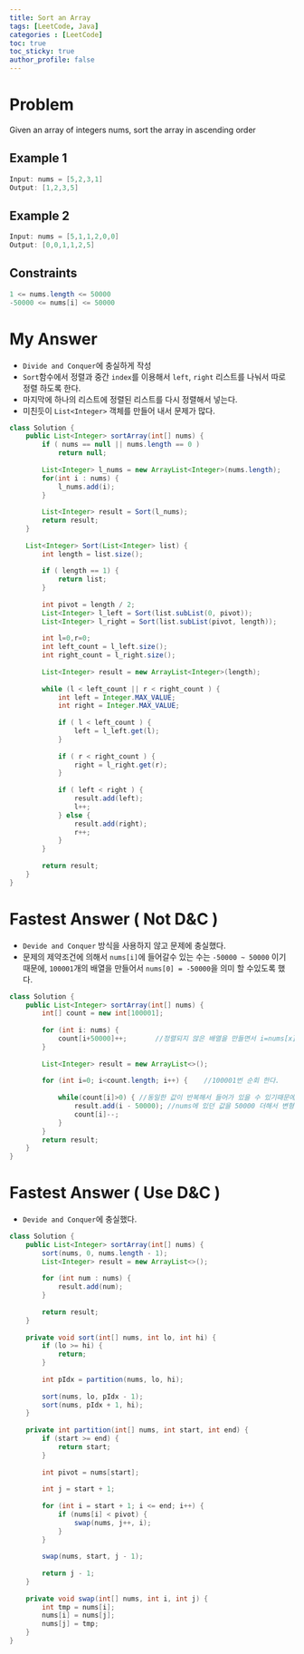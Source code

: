 ```yaml
---
title: Sort an Array
tags: [LeetCode, Java]
categories : [LeetCode]
toc: true
toc_sticky: true
author_profile: false
---
```


# Problem

Given an array of integers nums, sort the array in ascending order

## Example 1

```swift
Input: nums = [5,2,3,1]
Output: [1,2,3,5]
```

## Example 2

```swift
Input: nums = [5,1,1,2,0,0]
Output: [0,0,1,1,2,5]
```

## Constraints

```java
1 <= nums.length <= 50000
-50000 <= nums[i] <= 50000
```

# My Answer

* `Divide and Conquer`에 충실하게 작성
* `Sort`함수에서 정렬과 중간 `index`를 이용해서 `left`, `right` 리스트를 나눠서 따로 정렬 하도록 한다.
* 마지막에 하나의 리스트에 정렬된 리스트를 다시 정렬해서 넣는다.
* 미친듯이 `List<Integer>` 객체를 만들어 내서 문제가 많다.

```java
class Solution {
    public List<Integer> sortArray(int[] nums) {
        if ( nums == null || nums.length == 0 )
            return null;
        
        List<Integer> l_nums = new ArrayList<Integer>(nums.length);
        for(int i : nums) {
            l_nums.add(i);
        }
        
        List<Integer> result = Sort(l_nums);        
        return result;
    }
    
    List<Integer> Sort(List<Integer> list) {
        int length = list.size();
        
        if ( length == 1) {
            return list;
        }
        
        int pivot = length / 2;
        List<Integer> l_left = Sort(list.subList(0, pivot));
        List<Integer> l_right = Sort(list.subList(pivot, length));
        
        int l=0,r=0;
        int left_count = l_left.size();
        int right_count = l_right.size();        
        
        List<Integer> result = new ArrayList<Integer>(length);
        
        while (l < left_count || r < right_count ) {
            int left = Integer.MAX_VALUE;
            int right = Integer.MAX_VALUE;
            
            if ( l < left_count ) {
                left = l_left.get(l);
            }
            
            if ( r < right_count ) {
                right = l_right.get(r);
            }
            
            if ( left < right ) {
                result.add(left);
                l++;
            } else {
                result.add(right);
                r++;
            }            
        }
        
        return result;
    }
}
```

# Fastest Answer ( Not D&C )

* `Devide and Conquer` 방식을 사용하지 않고 문제에 충실했다.
* 문제의 제약조건에 의해서 `nums[i]`에 들어갈수 있는 수는 `-50000 ~ 50000` 이기 때문에, `100001`개의 배열을 만들어서 `nums[0] = -50000`을 의미 할 수있도록 했다.

```java
class Solution {
    public List<Integer> sortArray(int[] nums) {
        int[] count = new int[100001];
        
        for (int i: nums) {
            count[i+50000]++;       //정렬되지 않은 배열을 만들면서 i=nums[x] 에다가 50000을 더한다. 그리고 발생횟수를 증가 시킨다.
        }
        
        List<Integer> result = new ArrayList<>();
   
        for (int i=0; i<count.length; i++) {    //100001번 순회 한다.
            
            while(count[i]>0) { //동일한 값이 반복해서 들어가 있을 수 있기때문에, 현재 값이 0이 될때 까지 돈다.
                result.add(i - 50000); //nums에 있던 값을 50000 더해서 변형해 줬기 때문에, 다시 원상 복귀 시켜서 결과 리스트에 넣어 준다.
                count[i]--;
            }             
        }        
        return result;
    }
}
```

# Fastest Answer ( Use D&C )

* `Devide and Conquer`에 충실했다.

```java
class Solution {
    public List<Integer> sortArray(int[] nums) {
        sort(nums, 0, nums.length - 1);
        List<Integer> result = new ArrayList<>();
        
        for (int num : nums) {
            result.add(num);
        }
        
        return result;
    }
    
    private void sort(int[] nums, int lo, int hi) {
        if (lo >= hi) {
            return;
        }
        
        int pIdx = partition(nums, lo, hi);
        
        sort(nums, lo, pIdx - 1);
        sort(nums, pIdx + 1, hi);
    }
    
    private int partition(int[] nums, int start, int end) {
        if (start >= end) {
            return start;
        }
        
        int pivot = nums[start];
        
        int j = start + 1;
        
        for (int i = start + 1; i <= end; i++) {
            if (nums[i] < pivot) {
                swap(nums, j++, i);
            }
        }
        
        swap(nums, start, j - 1);
        
        return j - 1;
    }
    
    private void swap(int[] nums, int i, int j) {
        int tmp = nums[i];
        nums[i] = nums[j];
        nums[j] = tmp;
    }
}
```
